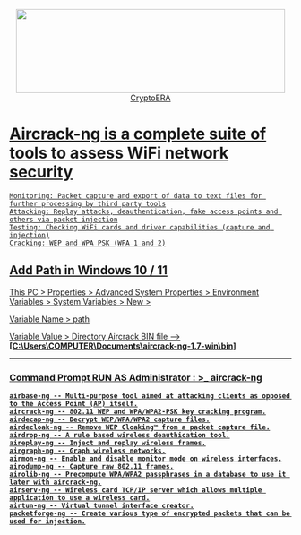<p align="center">
  <a href="https://www.gate.io/ref/3301721" target="_blank"><img width="480" height="150" src="https://media.giphy.com/media/r5PH7oEtPW7hCnZiWN/giphy.gif"> CryptoERA
</p>

# Aircrack-ng is a complete suite of tools to assess WiFi network security

    Monitoring: Packet capture and export of data to text files for further processing by third party tools
    Attacking: Replay attacks, deauthentication, fake access points and others via packet injection
    Testing: Checking WiFi cards and driver capabilities (capture and injection)
    Cracking: WEP and WPA PSK (WPA 1 and 2)

## Add Path in Windows 10 / 11

<p>This PC > Properties > Advanced System Properties > Environment Variables > System Variables > New >

<p>Variable Name > path</p>
<p>Variable Value > Directory Aircrack BIN file --> <b> [C:\Users\COMPUTER\Documents\aircrack-ng-1.7-win\bin]
  <hr>
  
### Command Prompt RUN AS Administrator : >_ aircrack-ng


    airbase-ng -- Multi-purpose tool aimed at attacking clients as opposed to the Access Point (AP) itself.
    aircrack-ng -- 802.11 WEP and WPA/WPA2-PSK key cracking program.
    airdecap-ng -- Decrypt WEP/WPA/WPA2 capture files.
    airdecloak-ng -- Remove WEP Cloaking™ from a packet capture file.
    airdrop-ng -- A rule based wireless deauthication tool.
    aireplay-ng -- Inject and replay wireless frames.
    airgraph-ng -- Graph wireless networks.
    airmon-ng -- Enable and disable monitor mode on wireless interfaces.
    airodump-ng -- Capture raw 802.11 frames.
    airolib-ng -- Precompute WPA/WPA2 passphrases in a database to use it later with aircrack-ng.
    airserv-ng -- Wireless card TCP/IP server which allows multiple application to use a wireless card.
    airtun-ng -- Virtual tunnel interface creator.
    packetforge-ng -- Create various type of encrypted packets that can be used for injection.
